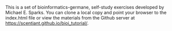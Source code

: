 
This is a set of bioinformatics-germane, self-study exercises developed by Michael E. Sparks. You can clone a local copy and point your browser to the index.html file or view the materials from the Github server at https://scentiant.github.io/bioi_tutorial/.

